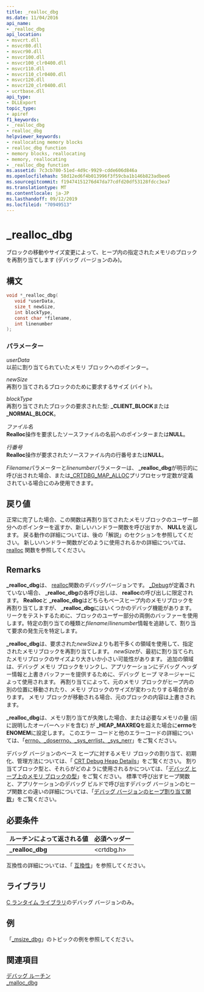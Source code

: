 ```yaml
---
title: _realloc_dbg
ms.date: 11/04/2016
api_name:
- _realloc_dbg
api_location:
- msvcrt.dll
- msvcr80.dll
- msvcr90.dll
- msvcr100.dll
- msvcr100_clr0400.dll
- msvcr110.dll
- msvcr110_clr0400.dll
- msvcr120.dll
- msvcr120_clr0400.dll
- ucrtbase.dll
api_type:
- DLLExport
topic_type:
- apiref
f1_keywords:
- _realloc_dbg
- realloc_dbg
helpviewer_keywords:
- reallocating memory blocks
- realloc_dbg function
- memory blocks, reallocating
- memory, reallocating
- _realloc_dbg function
ms.assetid: 7c3cb780-51ed-4d9c-9929-cdde606d846a
ms.openlocfilehash: 58d12ed6f4b013996f3f59cba1b146b823adbee6
ms.sourcegitcommit: f19474151276d47da77cdfd20df53128fdcc3ea7
ms.translationtype: MT
ms.contentlocale: ja-JP
ms.lasthandoff: 09/12/2019
ms.locfileid: "70949513"
---
```

# <a name="_realloc_dbg"></a>_realloc_dbg

ブロックの移動やサイズ変更によって、ヒープ内の指定されたメモリのブロックを再割り当てします (デバッグ バージョンのみ)。

## <a name="syntax"></a>構文

```C
void *_realloc_dbg(
   void *userData,
   size_t newSize,
   int blockType,
   const char *filename,
   int linenumber
);
```

### <a name="parameters"></a>パラメーター

*userData*<br/>
以前に割り当てられていたメモリ ブロックへのポインター。

*newSize*<br/>
再割り当てされるブロックのために要求するサイズ (バイト)。

*blockType*<br/>
再割り当てされたブロックの要求された型: **_CLIENT_BLOCK**または **_NORMAL_BLOCK**。

*ファイル名*<br/>
**Realloc**操作を要求したソースファイルの名前へのポインターまたは**NULL**。

*行番号*<br/>
**Realloc**操作が要求されたソースファイル内の行番号または**NULL**。

*Filename*パラメーターと*linenumber*パラメーターは、 **_realloc_dbg**が明示的に呼び出された場合、または[_CRTDBG_MAP_ALLOC](../../c-runtime-library/crtdbg-map-alloc.md)プリプロセッサ定数が定義されている場合にのみ使用できます。

## <a name="return-value"></a>戻り値

正常に完了した場合、この関数は再割り当てされたメモリブロックのユーザー部分へのポインターを返すか、新しいハンドラー関数を呼び出すか、 **NULL**を返します。 戻る動作の詳細については、後の「解説」のセクションを参照してください。 新しいハンドラー関数がどのように使用されるかの詳細については、[realloc](realloc.md) 関数を参照してください。

## <a name="remarks"></a>Remarks

**_realloc_dbg**は、 [realloc](realloc.md)関数のデバッグバージョンです。 [_Debug](../../c-runtime-library/debug.md)が定義されていない場合、 **_realloc_dbg**の各呼び出しは、 **realloc**の呼び出しに限定されます。 **Realloc**と **_realloc_dbg**はどちらもベースヒープ内のメモリブロックを再割り当てしますが、 **_realloc_dbg**にはいくつかのデバッグ機能があります。リークをテストするために、ブロックのユーザー部分の両側のバッファーを使用します。特定の割り当ての種類と*filename*/*linenumber*情報を追跡して、割り当て要求の発生元を特定します。

**_realloc_dbg**は、要求された*newSize*よりも若干多くの領域を使用して、指定されたメモリブロックを再割り当てします。 *newSize*が、最初に割り当てられたメモリブロックのサイズより大きいか小さい可能性があります。 追加の領域は、デバッグ メモリ ブロックをリンクし、アプリケーションにデバッグ ヘッダー情報と上書きバッファーを提供するために、デバッグ ヒープ マネージャーによって使用されます。 再割り当てによって、元のメモリ ブロックがヒープ内の別の位置に移動されたり、メモリ ブロックのサイズが変わったりする場合があります。 メモリ ブロックが移動される場合、元のブロックの内容は上書きされます。

**_realloc_dbg**は、メモリ割り当てが失敗した場合、または必要なメモリの量 (前に説明したオーバーヘッドを含む) が **_HEAP_MAXREQ**を超えた場合に**errno**を**ENOMEM**に設定します。 このエラー コードと他のエラーコードの詳細については、「[errno、_doserrno、_sys_errlist、_sys_nerr](../../c-runtime-library/errno-doserrno-sys-errlist-and-sys-nerr.md)」をご覧ください。

デバッグ バージョンのベース ヒープに対するメモリ ブロックの割り当て、初期化、管理方法については、「 [CRT Debug Heap Details](/visualstudio/debugger/crt-debug-heap-details)」をご覧ください。 割り当てブロック型と、それらがどのように使用されるかについては、「[デバッグ ヒープ上のメモリ ブロックの型](/visualstudio/debugger/crt-debug-heap-details)」をご覧ください。 標準で呼び出すヒープ関数と、アプリケーションのデバッグ ビルドで呼び出すデバッグ バージョンのヒープ関数との違いの詳細については、「[デバッグ バージョンのヒープ割り当て関数](/visualstudio/debugger/debug-versions-of-heap-allocation-functions)」をご覧ください。

## <a name="requirements"></a>必要条件

|ルーチンによって返される値|必須ヘッダー|
|-------------|---------------------|
|**_realloc_dbg**|\<crtdbg.h>|

互換性の詳細については、「 [互換性](../../c-runtime-library/compatibility.md)」を参照してください。

## <a name="libraries"></a>ライブラリ

[C ランタイム ライブラリ](../../c-runtime-library/crt-library-features.md)のデバッグ バージョンのみ。

## <a name="example"></a>例

「[_msize_dbg](msize-dbg.md)」のトピックの例を参照してください。

## <a name="see-also"></a>関連項目

[デバッグ ルーチン](../../c-runtime-library/debug-routines.md)<br/>
[_malloc_dbg](malloc-dbg.md)<br/>
